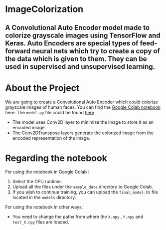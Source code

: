 # ImageColorization
A Convolutional Auto Encoder model made to colorize grayscale images using TensorFlow and Keras.
Auto Encoders are special types of feed-forward neural nets which try to create a copy of the
data which is given to them. They can be used in supervised and unsupervised learning.
---
# About the Project
We are going to create a Convolutional Auto Encoder which could colorize grayscale images of human faces.
You can find the [Google Colab notebook](https://colab.research.google.com/drive/1iuyU7c0pSq4mhbo1zLsIlWS_FdziKlAf) here.
The `model.py` file could be found [here](https://github.com/shubham0204/ImageColorization/blob/master/Colorizer.py)

- The model uses Conv2D layer to minimize the image to store it as an encoded image.
- The Conv2DTranspose layers generate the colorized image from the encoded representation of the image.

# Regarding the notebook
For using the notebook in Google Colab :
1. Select the GPU runtime.
2. Upload all the files under the `sample_data` directory to Google Colab.
3. If you wish to continue training, you can upload the `final_model.h5` file located in the 
`models` directory.

For using the notebook in other ways:
- You need to change the paths from where the `X.npy` , `Y.npy` and `test_X.npy` files are loaded.